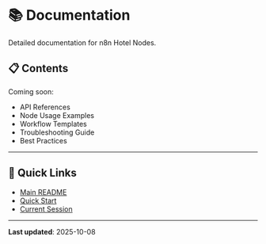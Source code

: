 # 📚 Documentation

Detailed documentation for n8n Hotel Nodes.

## 📋 Contents

Coming soon:

- API References
- Node Usage Examples
- Workflow Templates
- Troubleshooting Guide
- Best Practices

---

## 🔗 Quick Links

- [Main README](../README.md)
- [Quick Start](../QUICKSTART.md)
- [Current Session](../SESSION.md)

---

**Last updated**: 2025-10-08
